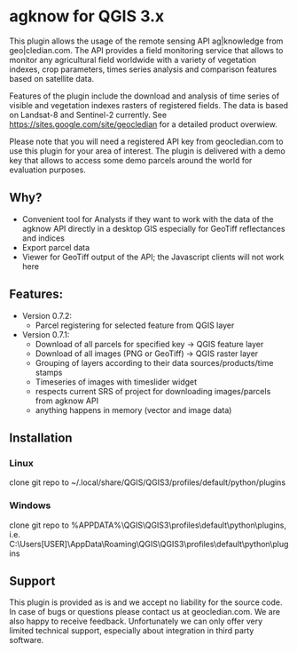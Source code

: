 # agknow for QGIS 3.x
This plugin allows the usage of the remote sensing API ag|knowledge from geo|cledian.com. 
The API provides a field monitoring service that allows to monitor any agricultural field worldwide 
with a variety of vegetation indexes, crop parameters, times series analysis and comparison features based on satellite data.
<p>
Features of the plugin include the download and analysis of time series of visible and vegetation indexes rasters of registered fields. The data is based on Landsat-8 and Sentinel-2 currently. 
See <a href="https://sites.google.com/site/geocledian">https://sites.google.com/site/geocledian</a> for a detailed product overwiew.
<p>
Please note that you will need a registered API key from geocledian.com to use this plugin for your area of interest. The plugin is delivered with a demo key that allows to access some demo parcels around the world for evaluation purposes.

## Why?
- Convenient tool for Analysts if they want to work with the data of the agknow API directly in a desktop GIS
  especially for GeoTiff reflectances and indices
- Export parcel data
- Viewer for GeoTiff output of the API; the Javascript clients will not work here 

## Features:
- Version 0.7.2:
  - Parcel registering for selected feature from QGIS layer
- Version 0.7.1:
  - Download of all parcels for specified key -> QGIS feature layer
  - Download of all images (PNG or GeoTiff) -> QGIS raster layer
  - Grouping of layers according to their data sources/products/time stamps
  - Timeseries of images with timeslider widget
  - respects current SRS of project for downloading images/parcels from agknow API
  - anything happens in memory (vector and image data)

## Installation
### Linux
clone git repo to ~/.local/share/QGIS/QGIS3/profiles/default/python/plugins
### Windows
clone git repo to %APPDATA%\QGIS\QGIS3\profiles\default\python\plugins, i.e.
C:\Users\[USER]\AppData\Roaming\QGIS\QGIS3\profiles\default\python\plugins

## Support
This plugin is provided as is and we accept no liability for the source code. In case of bugs or questions please contact us at geocledian.com. We are also happy to receive feedback. Unfortunately we can only offer very limited technical support, especially about integration in third party software.

